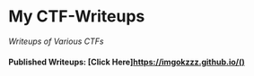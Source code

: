 # My CTF-Writeups

*Writeups of Various CTFs*

#### Published Writeups: [Click Here]https://imgokzzz.github.io/()